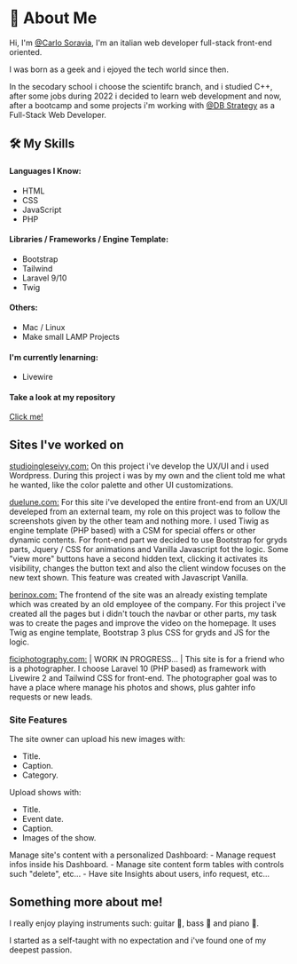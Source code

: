 # 🚀 About Me
Hi, I'm [@Carlo Soravia](https://www.linkedin.com/in/carlo-soravia-a7738218a/), I'm an italian web developer full-stack front-end oriented.

I was born as a geek and i ejoyed the tech world since then.

In the secodary school i choose the scientifc branch, and i studied C++, after some jobs during 2022 i decided to learn web development and now, after a bootcamp and some projects i'm working with [@DB Strategy](https://www.dbstrategy.com/it/) as a Full-Stack Web Developer.


## 🛠 My Skills

#### Languages I Know:
- HTML 
- CSS
- JavaScript
- PHP

#### Libraries / Frameworks / Engine Template:
- Bootstrap 
- Tailwind
- Laravel 9/10
- Twig 

#### Others:
- Mac / Linux  
- Make small LAMP Projects 

#### I'm currently lenarning:
- Livewire 

#### Take a look at my repository 
[Click me!](https://github.com/carlosoravia?tab=repositories)


## Sites I've worked on
[studioingleseivy.com:](https://www.studioingleseivy.com/) On this project i've develop the UX/UI and i used Wordpress.
During this project i was by my own and the client told me what he wanted, like the color palette and other UI customizations.

[duelune.com:](https://www.duelune.com/) For this site i've developed the entire front-end from an UX/UI develeped from an external team, my role on this project was to follow the screenshots given by the other team and nothing more.
I used Tiwig as engine template (PHP based) with a CSM for special offers or other dynamic contents.
For front-end part we decided to use Bootstrap for gryds parts, Jquery / CSS for animations and Vanilla Javascript fot the logic.
Some "view more" buttons have a second hidden text, clicking it activates its visibility, changes the button text and also the client window focuses on the new text shown.
This feature was created with Javascript Vanilla.

[berinox.com:](https://www.berinox.com/) The frontend of the site was an already existing template which was created by an old employee of the company.
For this project i've created all the pages but i didn't touch the navbar or other parts, my task was to create the pages and improve the video on the homepage.
It uses Twig as engine template, Bootstrap 3 plus CSS for gryds and JS for the logic.

[ficiphotography.com:](https://www.ficiphotography.com/) |  WORK IN PROGRESS... | This site is for a friend who is a photographer. 
I choose Laravel 10 (PHP based) as framework with Livewire 2 and Tailwind CSS for front-end.
The photographer goal was to have a place where manage his photos and shows, plus gahter info requests or new leads.

### Site Features 

The site owner can upload his new images with:
  - Title.
  - Caption.
  - Category.

Upload shows with:
  - Title.
  - Event date.
  - Caption.
  - Images of the show.

Manage site's content with a personalized Dashboard:
    -  Manage request infos inside his Dashboard.
    -  Manage site content form tables with controls such "delete", etc...
    -  Have site Insights about users, info request, etc...


## Something more about me!

I really enjoy playing instruments such: guitar 🎵, bass 🎸 and piano 🎹.

I started as a self-taught with no expectation and i've found one of my deepest passion.  
